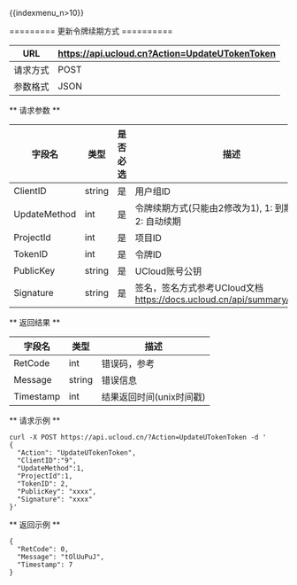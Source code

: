 {{indexmenu_n>10}}

\========= 更新令牌续期方式 ==========

| URL  | <https://api.ucloud.cn?Action=UpdateUTokenToken> |
| ---- | ------------------------------------------------ |
| 请求方式 | POST                                             |
| 参数格式 | JSON                                             |

\*\* 请求参数 \*\*

| 字段名          | 类型     | 是否必选 | 描述                                                               |
| ------------ | ------ | ---- | ---------------------------------------------------------------- |
| ClientID     | string | 是    | 用户组ID                                                            |
| UpdateMethod | int    | 是    | 令牌续期方式(只能由2修改为1), 1: 到期失效； 2: 自动续期                               |
| ProjectId    | int    | 是    | 项目ID                                                             |
| TokenID      | int    | 是    | 令牌ID                                                             |
| PublicKey    | string | 是    | UCloud账号公钥                                                       |
| Signature    | string | 是    | 签名，签名方式参考UCloud文档 <https://docs.ucloud.cn/api/summary/signature> |

\*\* 返回结果 \*\*

| 字段名       | 类型     | 描述                                                        |
| --------- | ------ | --------------------------------------------------------- |
| RetCode   | int    | 错误码，参考 [](/management_monitor/utoken/developer/errorcode) |
| Message   | string | 错误信息                                                      |
| Timestamp | int    | 结果返回时间(unix时间戳)                                           |

\*\* 请求示例 \*\*

``` 
curl -X POST https://api.ucloud.cn/?Action=UpdateUTokenToken -d '
{
  "Action": "UpdateUTokenToken",
  "ClientID":"9",
  "UpdateMethod":1,
  "ProjectId":1,
  "TokenID": 2,
  "PublicKey": "xxxx",
  "Signature": "xxxx"
}'

```

\*\* 返回示例 \*\*

    {
      "RetCode": 0,
      "Message": "tOlUuPuJ",
      "Timestamp": 7
    }
